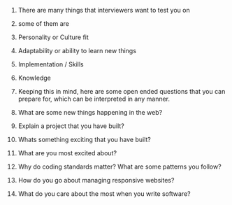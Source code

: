 <!-- OPEN ENDED INTERVIEW QUESTIONS -->

1. There are many things that interviewers want to test you on
2. some of them are
3. Personality or Culture fit
4. Adaptability or ability to learn new things
5. Implementation / Skills
6. Knowledge
7. Keeping this in mind, here are some open ended questions that you can prepare for, which can be interpreted in any manner.

8. What are some new things happening in the web?
9. Explain a project that you have built?
10. Whats something exciting that you have built?
11. What are you most excited about?
12. Why do coding standards matter? What are some patterns you follow?
13. How do you go about managing responsive websites?
14. What do you care about the most when you write software?
